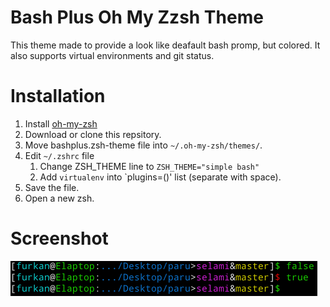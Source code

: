 # Bash Plus Oh My Zzsh Theme

This theme made to provide a look like deafault bash promp, but colored. It also supports virtual environments and git status.

# Installation

1. Install [oh-my-zsh](https://ohmyz.sh)
1. Download or clone this repsitory.
1. Move bashplus.zsh-theme file into `~/.oh-my-zsh/themes/`.
1. Edit `~/.zshrc` file
    1. Change ZSH_THEME line to `ZSH_THEME="simple bash"`
    1. Add `virtualenv` into `plugins=()' list (separate with space).
1. Save the file.
1. Open a new zsh.

# Screenshot

![Demo](https://raw.githubusercontent.com/Elagoht/BashPlusZshTheme/main/screenshot.png)
